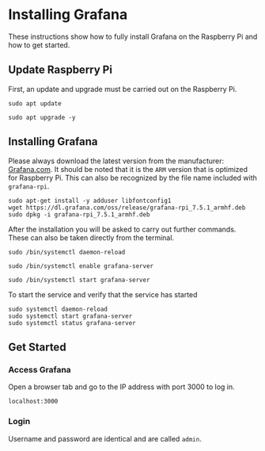 # Installing Grafana
These instructions show how to fully install Grafana on the Raspberry Pi and how to get started.

## Update Raspberry Pi
First, an update and upgrade must be carried out on the Raspberry Pi.

```
sudo apt update
```
```
sudo apt upgrade -y
```

## Installing Grafana
Please always download the latest version from the manufacturer: [Grafana.com](https://grafana.com/grafana/download?pg=get&plcmt=selfmanaged-box1-cta1&platform=arm). It should be noted that it is the ``ARM`` version that is optimized for Raspberry Pi. This can also be recognized by the file name included with ``grafana-rpi``.

```
sudo apt-get install -y adduser libfontconfig1
wget https://dl.grafana.com/oss/release/grafana-rpi_7.5.1_armhf.deb
sudo dpkg -i grafana-rpi_7.5.1_armhf.deb
```

After the installation you will be asked to carry out further commands. These can also be taken directly from the terminal.
```
sudo /bin/systemctl daemon-reload
```
```
sudo /bin/systemctl enable grafana-server
```
```
sudo /bin/systemctl start grafana-server
```

To start the service and verify that the service has started
```
sudo systemctl daemon-reload
sudo systemctl start grafana-server
sudo systemctl status grafana-server
```
## Get Started

### Access Grafana
Open a browser tab and go to the IP address with port 3000 to log in.

```
localhost:3000
```

### Login
Username and password are identical and are called ``admin``.
